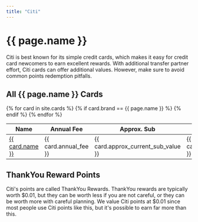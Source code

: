 ```yaml
---
title: "Citi"
---
```


<h1>{{ page.name }}</h1>

Citi is best known for its simple credit cards, which makes it easy for credit card newcomers to earn excellent rewards. With additional transfer partner effort, Citi cards can offer additional values. However, make sure to avoid common points redemption pitfalls.

## All {{ page.name }} Cards

<!-- Load the necessary styles and scripts for DataTables -->
<link rel="stylesheet" type="text/css" href="https://cdn.datatables.net/1.13.2/css/jquery.dataTables.css">
<script type="text/javascript" charset="utf8" src="https://code.jquery.com/jquery-3.6.3.min.js"></script>
<script type="text/javascript" charset="utf8" src="https://cdn.datatables.net/1.13.2/js/jquery.dataTables.js"></script>

<!-- DataTables Initialization -->
<script>
$(document).ready( function () {
    $('#{{ page.name }}_cards_table').DataTable({
      ordering: true
    });
} );
</script>

<table id="{{ page.name }}_cards_table">
  <thead>
    <tr>
      <th>Name</th>
      <th>Annual Fee</th>
      <th>Approx. Sub</th>
      <th>Card Summary</th>
    </tr>
  </thead>
  <tbody>
    {% for card in site.cards %}
      {% if card.brand == {{ page.name }} %}
        <tr>
          <td><a href="{{ card.url }}">{{ card.name }}</a></td>
          <td>{{ card.annual_fee }}</td>
          <td>{{ card.approx_current_sub_value }}</td>
          <td>{{ card.card_summary }}</td>
        </tr>
      {% endif %}
    {% endfor %}
  </tbody>
</table>

## ThankYou Reward Points

Citi's points are called ThankYou Rewards. ThankYou rewards are typically worth $0.01, but they can be worth less if you are not careful, or they can be worth more with careful planning. We value Citi points at $0.01 since most people use Citi points like this, but it's possible to earn far more than this.
